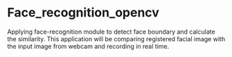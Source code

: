 # Face_recognition_opencv

Applying face-recognition module to detect face boundary and calculate the similarity. This application will be comparing registered facial image with the input image from webcam and recording in real time.
